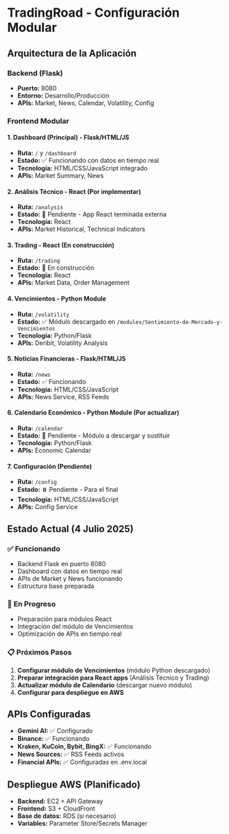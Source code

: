 # TradingRoad - Configuración Modular

## Arquitectura de la Aplicación

### Backend (Flask)
- **Puerto:** 8080
- **Entorno:** Desarrollo/Producción
- **APIs:** Market, News, Calendar, Volatility, Config

### Frontend Modular

#### 1. Dashboard (Principal) - Flask/HTML/JS
- **Ruta:** `/` y `/dashboard`
- **Estado:** ✅ Funcionando con datos en tiempo real
- **Tecnología:** HTML/CSS/JavaScript integrado
- **APIs:** Market Summary, News

#### 2. Análisis Técnico - React (Por implementar)
- **Ruta:** `/analysis`
- **Estado:** 🔄 Pendiente - App React terminada externa
- **Tecnología:** React
- **APIs:** Market Historical, Technical Indicators

#### 3. Trading - React (En construcción)
- **Ruta:** `/trading`
- **Estado:** 🚧 En construcción
- **Tecnología:** React
- **APIs:** Market Data, Order Management

#### 4. Vencimientos - Python Module
- **Ruta:** `/volatility`
- **Estado:** ✅ Módulo descargado en `/modules/Sentimiento-de-Mercado-y-Vencimientos`
- **Tecnología:** Python/Flask
- **APIs:** Deribit, Volatility Analysis

#### 5. Noticias Financieras - Flask/HTML/JS
- **Ruta:** `/news`
- **Estado:** ✅ Funcionando
- **Tecnología:** HTML/CSS/JavaScript
- **APIs:** News Service, RSS Feeds

#### 6. Calendario Económico - Python Module (Por actualizar)
- **Ruta:** `/calendar`
- **Estado:** 🔄 Pendiente - Módulo a descargar y sustituir
- **Tecnología:** Python/Flask
- **APIs:** Economic Calendar

#### 7. Configuración (Pendiente)
- **Ruta:** `/config`
- **Estado:** ⏸️ Pendiente - Para el final
- **Tecnología:** HTML/CSS/JavaScript
- **APIs:** Config Service

## Estado Actual (4 Julio 2025)

### ✅ Funcionando
- Backend Flask en puerto 8080
- Dashboard con datos en tiempo real
- APIs de Market y News funcionando
- Estructura base preparada

### 🔄 En Progreso
- Preparación para módulos React
- Integración del módulo de Vencimientos
- Optimización de APIs en tiempo real

### 📋 Próximos Pasos
1. **Configurar módulo de Vencimientos** (módulo Python descargado)
2. **Preparar integración para React apps** (Análisis Técnico y Trading)
3. **Actualizar módulo de Calendario** (descargar nuevo módulo)
4. **Configurar para despliegue en AWS**

## APIs Configuradas
- **Gemini AI:** ✅ Configurado
- **Binance:** ✅ Funcionando
- **Kraken, KuCoin, Bybit, BingX:** ✅ Funcionando
- **News Sources:** ✅ RSS Feeds activos
- **Financial APIs:** ✅ Configuradas en .env.local

## Despliegue AWS (Planificado)
- **Backend:** EC2 + API Gateway
- **Frontend:** S3 + CloudFront
- **Base de datos:** RDS (si necesario)
- **Variables:** Parameter Store/Secrets Manager
